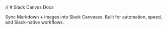 // # Slack Canvas Docs

Sync Markdown + images into Slack Canvases. Built for automation, speed, and Slack-native workflows.
